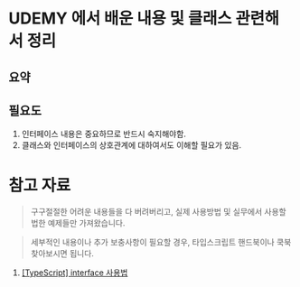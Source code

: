 # UDEMY 에서 배운 내용 및 클래스 관련해서 정리


## 요약


## 필요도
1. 인터페이스 내용은 중요하므로 반드시 숙지해야함.
2. 클래스와 인터페이스의 상호관계에 대하여서도 이해할 필요가 있음.

# 참고 자료

> 구구절절한 어려운 내용들을 다 버려버리고, 실제 사용방법 및 실무에서 사용할법한 예제들만 가져왔습니다.

> 세부적인 내용이나 추가 보충사항이 필요할 경우, 타입스크립트 핸드북이나 쿡북 찾아보시면 됩니다.

1. [[TypeScript] interface 사용법](https://any-ting.tistory.com/99)
